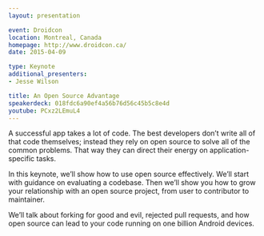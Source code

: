 ```yaml
---
layout: presentation

event: Droidcon
location: Montreal, Canada
homepage: http://www.droidcon.ca/
date: 2015-04-09

type: Keynote
additional_presenters:
- Jesse Wilson

title: An Open Source Advantage
speakerdeck: 018fdc6a90ef4a56b76d56c45b5c8e4d
youtube: PCxz2LEmuL4
---
```


A successful app takes a lot of code. The best developers don’t write all of that code themselves; instead they rely on open source to solve all of the common problems. That way they can direct their energy on application-specific tasks.

In this keynote, we’ll show how to use open source effectively. We’ll start with guidance on evaluating a codebase. Then we’ll show you how to grow your relationship with an open source project, from user to contributor to maintainer.

We’ll talk about forking for good and evil, rejected pull requests, and how open source can lead to your code running on one billion Android devices.

